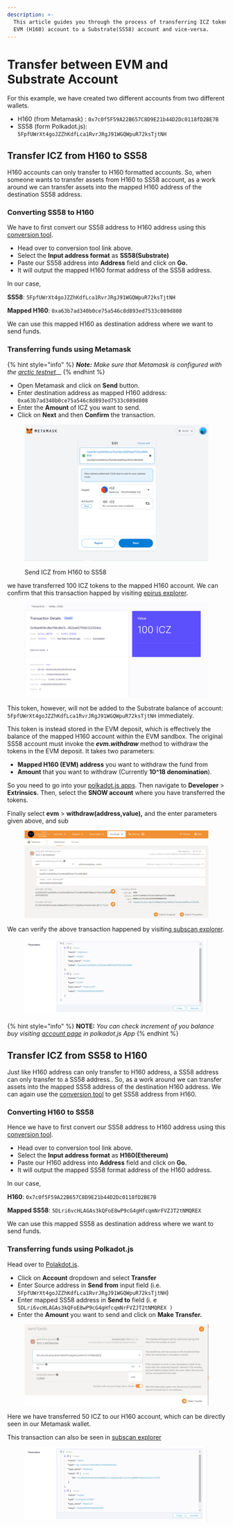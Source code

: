 ```yaml
---
description: >-
  This article guides you through the process of transferring ICZ tokens form an
  EVM (H160) account to a Substrate(SS58) account and vice-versa.
---
```


# Transfer between EVM and Substrate Account

For this example, we have created two different accounts from two different wallets.

* H160 (from Metamask) : `0x7c0f5F59A22B657C8D9E21b44D2Dc0118fD2BE7B`
* SS58 (form Polkadot.js):  `5FpfUWrXt4goJZZhKdfLca1RvrJRgJ91WGQWpuR72ksTjtNH`

## Transfer ICZ from H160 to SS58

H160 accounts can only transfer to H160 formatted accounts. So, when someone wants to transfer assets from H160 to SS58 account, as a work around we can transfer assets into the mapped H160 address of the destination SS58 address.

### Converting SS58 to H160

We have to first convert our SS58 address to H160 address using this [conversion tool](http://ss58-h160-convert.s3-website.us-east-2.amazonaws.com/).

* Head over to conversion tool link above.
* Select the **Input address format** as **SS58(Substrate)**
* Paste our SS58 address into **Address** field and click on **Go.**
* It will output the mapped H160 format address of the SS58 address.

In our case,

**SS58**: `5FpfUWrXt4goJZZhKdfLca1RvrJRgJ91WGQWpuR72ksTjtNH`

**Mapped H160**: `0xa63b7ad340b0ce75a546c8d893ed7533c089d808`

We can use this mapped H160 as destination address where we want to send funds.

### Transferring funds using Metamask

{% hint style="info" %}
_**Note:** Make sure that Metamask is configured with the_ [_arctic testnet_](network-endpoints/interacting-with-arctic-using-metamask.md)__
{% endhint %}

* Open Metamask and click on **Send** button.
* Enter destination address as mapped H160 address: `0xa63b7ad340b0ce75a546c8d893ed7533c089d808`
* Enter the **Amount** of ICZ you want to send.
* Click on **Next** and then **Confirm** the transaction.

<figure><img src="../.gitbook/assets/image (11).png" alt=""><figcaption><p>Send ICZ from H160 to SS58</p></figcaption></figure>

we have transferred 100 ICZ tokens to the mapped H160 account. We can confirm that this transaction happed by visiting [epirus explorer](https://arctic.epirus.io/transactions/0x06ab609cd6e708c8b0316f500768337e2872af6a220462ba827f05b1223f24dc).

<figure><img src="../.gitbook/assets/image (6).png" alt=""><figcaption></figcaption></figure>

This token, however, will not be added to the Substrate balance of account: `5FpfUWrXt4goJZZhKdfLca1RvrJRgJ91WGQWpuR72ksTjtNH` immediately.

This token is instead stored in the EVM deposit, which is effectively the balance of the mapped H160 account within the EVM sandbox. The original SS58 account must invoke the _**evm.withdraw**_ method to withdraw the tokens in the EVM deposit. It takes two parameters:

* **Mapped H160 (EVM) address** you want to withdraw the fund from
* **Amount** that you want to withdraw (Currently **10^18 denomination**).

So you need to go into your [polkadot.js apps](https://polkadot.js.org/apps/?rpc=wss%3A%2F%2Farctic-rpc.icenetwork.io%3A9944#/explorer). Then navigate to **Developer** > **Extrinsics.**  Then, select the **SNOW account** where you have transferred the tokens.

Finally select **evm** > **withdraw(address,value),** and the enter parameters given above, and sub

<figure><img src="../.gitbook/assets/image (1).png" alt=""><figcaption></figcaption></figure>

We can verify the above transaction happened by visiting[ subscan explorer](https://arctic.subscan.io/extrinsic/0xc5bbe7ba1bb48d5858eca6a29eb38dbc96eaf1f0165784c359371c4e4a358e56).

<figure><img src="../.gitbook/assets/image (4).png" alt=""><figcaption></figcaption></figure>

{% hint style="info" %}
**NOTE:** _You can check increment of you balance buy visiting_ [_account page_](https://polkadot.js.org/apps/?rpc=wss%3A%2F%2Farctic-rpc.icenetwork.io%3A9944#/accounts) _in polkadot.js App_
{% endhint %}

## Transfer ICZ from SS58 to H160

Just like H160 address can only transfer to H160 address, a SS58 address can only transfer to a SS58 address.. So, as a work around we can transfer assets into the mapped SS58 address of the destination H160 address. We can again use the [conversion tool](http://ss58-h160-convert.s3-website.us-east-2.amazonaws.com/) to get SS58 address from H160.

### Converting H160 to SS58

Hence we have to first convert our SS58 address to H160 address using this [conversion tool](http://ss58-h160-convert.s3-website.us-east-2.amazonaws.com/).

* Head over to conversion tool link above.
* Select the **Input address format** as **H160(Ethereum)**
* Paste our H160 address into **Address** field and click on **Go.**
* It will output the mapped SS58 format address of the H160 address.

In our case,

**H160**: `0x7c0f5F59A22B657C8D9E21b44D2Dc0118fD2BE7B`

**Mapped SS58**: `5DLri6vcHLAGAs3kQFoE8wP9cG4gHfcqmNrFVZJT2tNMQREX`

We can use this mapped SS58 as destination address where we want to send funds.

### Transferring funds using Polkadot.js

Head over to [Polakdot.js](https://polkadot.js.org/apps/?rpc=wss%3A%2F%2Farctic-rpc.icenetwork.io%3A9944#/accounts).

* Click on **Account** dropdown and select **Transfer**
* Enter Source address in **Send from** input field (i.e. `5FpfUWrXt4goJZZhKdfLca1RvrJRgJ91WGQWpuR72ksTjtNH`)
* Enter mapped SS58 address in **Send to** field (i. e `5DLri6vcHLAGAs3kQFoE8wP9cG4gHfcqmNrFVZJT2tNMQREX )`
* Enter the **Amount** you want to send and click on **Make Transfer.**

<figure><img src="../.gitbook/assets/image (3).png" alt=""><figcaption></figcaption></figure>

Here we have transferred 50 ICZ to our H160 account, which can be directly seen in our Metamask wallet.

This transaction can also be seen in [subscan explorer](https://arctic.subscan.io/extrinsic/0x15e6cd2b85aa302034be3f9820a30cde75b4e3f7e1ba3325cb24cdf9c95937fd)

<figure><img src="../.gitbook/assets/image.png" alt=""><figcaption></figcaption></figure>
